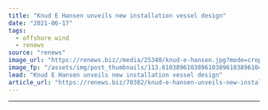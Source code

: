 ```yaml
---
title: "Knud E Hansen unveils new installation vessel design"
date: "2021-06-17"
tags: 
  - offshore wind
  - renews
source: "renews"
image_url: "https://renews.biz//media/25340/knud-e-hansen.jpg?mode=crop&width=770&heightratio=0.6103896103896103896103896104&slimmage=true"
image_fp: "/assets/img/post_thumbnails/113.6103896103896103896103896104&slimmage=true"
lead: "Knud E Hansen unveils new installation vessel design"
article_url: "https://renews.biz/70382/knud-e-hansen-unveils-new-installation-vessel-design/"
---
```


---
